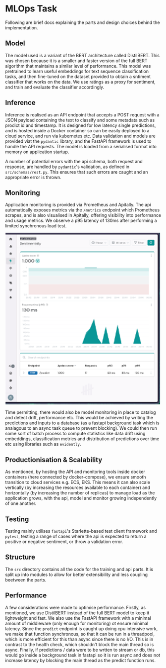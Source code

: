 # MLOps Task

Following are brief docs explaining the parts and design choices behind the implementation.

## Model

The model used is a variant of the BERT architecture called DistilBERT. This was chosen because it is a smaller and faster version of the
full BERT algorithm that maintains a similar level of performance. This model was pretrained to learn useful embeddings for
text sequence classification tasks, and then fine-tuned on the dataset provided to obtain a sntiment classifier that works on the data.
We use ratings as a proxy for sentiment, and train and evaluate the classifier accordingly.

## Inference

Inference is realised as an API endpoint that accepts a POST request with a JSON payload containing the text to classify and some
metadata such as prodict id and timestamp. It is designed for low latency single predictions, and is hosted inside a Docker container
so can be easily deployed to a cloud service, and run via kubernetes etc. Data validation and models are provided viat the `pydantic`
library, and the FastAPI framework is used to handle the API requests. The model is loaded from a serialised format into memory
on application startup.

A number of potential errors with the api schema, both request and response, are handled by `pydantic`'s validation, as defined in
`src/schemas/rest.py`. This ensures that such errors are caught and an appropriate error is thrown.

## Monitoring

Application monitoring is provided via Prometheus and Apitally. The api automatically exposes metrics via the `/metrics` endpoint
which Prometheus scrapes, and is also visualised in Apitally, offering visibility into performance and usage metrics. We observe a p95
latency of 130ms after performing a limited synchronous load test.

![dashboard](dash.png)

Time permitting, there would also be model monitoring in place to catalog and detect drift, performance etc. This would be achieved
by writing the predictions and inputs to a database (as a fastapi background task which is analagous to an async task queue to prevent
blocking). We could then run some sort of batch process to compute statistics like data drift using embeddings, classification metrics
and distribution of predictions over time etc using libraries such as `evidently`.

## Productionisation & Scalability

As mentioned, by hosting the API and monitoring tools inside docker containers (here connected by docker-compose), we ensure smooth transition
to cloud services e.g. ECS, EKS. This means it can also scale vertically (by increasing the resources available to each container) and horizontally
(by increasing the number of replicas) to manage load as the application grows, with the api, model and monitor growing independently of one another.

## Testing

Testing mainly utilises `fastapi`'s Starlette-based test client framework and `pytest`, testing a range of cases where the api is expected to return
a positive or negative sentiment, or throw a validation error.

## Structure

The `src` directory contains all the code for the training and api parts. It is split up into modules to allow for better extensibility and less coupling
beetween the parts.

## Performance

A few considerations were made to optimise performance. Firstly, as mentioned, we use DistilBERT instead of the full BERT model to keep it lightweight and fast.
We also use the FastAPI framework with a minimal amount of middleware (only enough for monitoring) ot ensure minimal latency. Since the `predict` endpoint is caught
up doing cpu intensive work, we make that function synchronous, so that it can be run in a threadpool, which is more efficient for this than async since there is no I/O.
This is in contrast to the health check, which shouldn't block the main thread so is async. Finally, if predictions / data were to be wrtten to stream or db, this would
go inside a background task in fastapi so it is run async and does not increase latency by blocking the main thread as the predict function runs.
